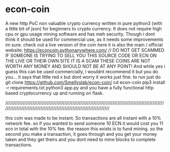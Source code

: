 # econ-coin
A new http PoC non valuable crypto currency written in pure python3 (with a little bit of json) for beginners to crypto currency. It does not require high cpu or gpu usage mining software and has meh security. Though i dont think it should be used for commercial use, as it needs some improvements im sure. check out a live version of the coin here it is also the main / official website: https://econcoin.pythonanywhere.com/ // DO NOT GET SCAMMED IF SOMEONE IS TRYING TO SELL YOU THIS SOURCE CODE OR ECN ON THE LIVE OR THEIR OWN SITE IT IS A SCAM THESE COINS ARE NOT WORTH ANY MONEY AND SHOULD NOT BE AT ANY POINT!
And while yes i guess this can be used commercially, i wouldnt recommend it but you do you...
it says that little red x but dont worry it works just fine. 
to run just do
git clone https://github.com/Smellyslab/econ-coin/
cd econ-coin
pip3 install -r requirements.txt
python3 app.py 
and you have a fully functional http based cryptocurrency up and running on flask.

////////////////////////////////////////////////////////////////////////////////////////////////////////////////////////////////////////////////////////////////////

this coin was made to be instant. So transactions are all instant with a 10% network fee. so if you wanted to send someone 10 ECN it would cost you 11 ecn in total with the 10% fee. 
the reason this exists is to fund mining. 
so the second you make a transaction, it goes through and you get your money taken and they get theirs and you dont need to mine blocks to complete transactions.
